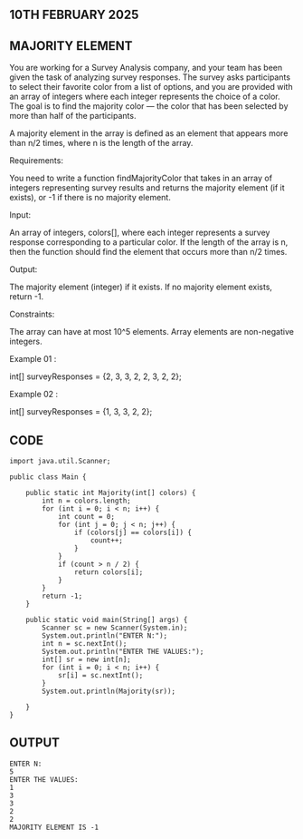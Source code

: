 ## 10TH FEBRUARY 2025
## MAJORITY ELEMENT

You are working for a Survey Analysis company, and your team has been given the task of analyzing survey responses. The survey asks participants to select their favorite color from a list of options, and you are provided with an array of integers where each integer represents the choice of a color. The goal is to find the majority color — the color that has been selected by more than half of the participants.

A majority element in the array is defined as an element that appears more than n/2 times, where n is the length of the array.

Requirements:

You need to write a function findMajorityColor that takes in an array of integers representing survey results and returns the majority element (if it exists), or -1 if there is no majority element.

Input:

An array of integers, colors[], where each integer represents a survey response corresponding to a particular color.
If the length of the array is n, then the function should find the element that occurs more than n/2 times.

Output:

The majority element (integer) if it exists.
If no majority element exists, return -1.

Constraints:

The array can have at most 10^5 elements.
Array elements are non-negative integers.


Example 01  :

int[] surveyResponses = {2, 3, 3, 2, 2, 3, 2, 2};

Example 02  :

int[] surveyResponses = {1, 3, 3, 2, 2};

## CODE
````
import java.util.Scanner;

public class Main {

    public static int Majority(int[] colors) {
        int n = colors.length;
        for (int i = 0; i < n; i++) {
            int count = 0;
            for (int j = 0; j < n; j++) {
                if (colors[j] == colors[i]) {
                    count++;
                }
            }
            if (count > n / 2) {
                return colors[i];
            }
        }
        return -1;
    }

    public static void main(String[] args) {
        Scanner sc = new Scanner(System.in);
        System.out.println("ENTER N:");
        int n = sc.nextInt();
        System.out.println("ENTER THE VALUES:");
        int[] sr = new int[n];
        for (int i = 0; i < n; i++) {
            sr[i] = sc.nextInt();
        }
        System.out.println(Majority(sr));

    }
}
````
## OUTPUT
````
ENTER N:
5
ENTER THE VALUES:
1
3
3
2
2
MAJORITY ELEMENT IS -1
````



